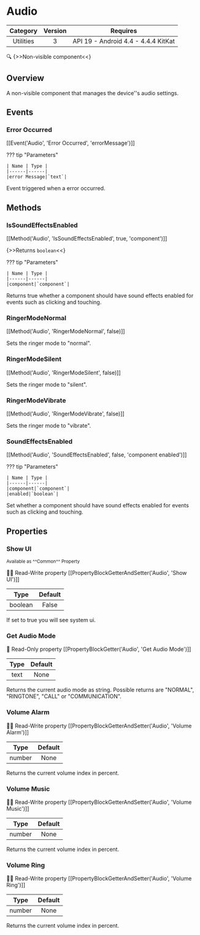 # Audio

| Category | Version | Requires |
|:--------:|:-------:|:--------:|
|Utilities|3|API 19 - Android 4.4 - 4.4.4 KitKat|

:mag: {>>Non-visible component<<}

## Overview

A non-visible component that manages the device''s audio settings.

## Events

### Error Occurred

[[Event('Audio', 'Error Occurred', 'errorMessage')]]

??? tip "Parameters"

    | Name | Type |
    |------|------|
    |error Message|`text`|


Event triggered when a error occurred.

## Methods

### IsSoundEffectsEnabled

[[Method('Audio', 'IsSoundEffectsEnabled', true, 'component')]]

{>>Returns `boolean`<<}

??? tip "Parameters"

    | Name | Type |
    |------|------|
    |component|`component`|


Returns true whether a component should have sound effects enabled for events such as clicking and touching.

### RingerModeNormal

[[Method('Audio', 'RingerModeNormal', false)]]

Sets the ringer mode to "normal".

### RingerModeSilent

[[Method('Audio', 'RingerModeSilent', false)]]

Sets the ringer mode to "silent".

### RingerModeVibrate

[[Method('Audio', 'RingerModeVibrate', false)]]

Sets the ringer mode to "vibrate".

### SoundEffectsEnabled

[[Method('Audio', 'SoundEffectsEnabled', false, 'component enabled')]]

??? tip "Parameters"

    | Name | Type |
    |------|------|
    |component|`component`|
    |enabled|`boolean`|


Set whether a component should have sound effects enabled for events such as clicking and touching.

## Properties

### Show UI

<small>Available as ^^Common^^ Property</small>

:eyes::pencil: Read-Write property
[[PropertyBlockGetterAndSetter('Audio', 'Show UI')]]

| Type | Default |
|:----:|:-------:|
|boolean|False|

If set to true you will see system ui.

### Get Audio Mode

:eyes: Read-Only property
[[PropertyBlockGetter('Audio', 'Get Audio Mode')]]

| Type | Default |
|:----:|:-------:|
|text|None|

Returns the current audio mode as string. Possible returns are "NORMAL", "RINGTONE", "CALL" or "COMMUNICATION".

### Volume Alarm

:eyes::pencil: Read-Write property
[[PropertyBlockGetterAndSetter('Audio', 'Volume Alarm')]]

| Type | Default |
|:----:|:-------:|
|number|None|

Returns the current volume index in percent.

### Volume Music

:eyes::pencil: Read-Write property
[[PropertyBlockGetterAndSetter('Audio', 'Volume Music')]]

| Type | Default |
|:----:|:-------:|
|number|None|

Returns the current volume index in percent.

### Volume Ring

:eyes::pencil: Read-Write property
[[PropertyBlockGetterAndSetter('Audio', 'Volume Ring')]]

| Type | Default |
|:----:|:-------:|
|number|None|

Returns the current volume index in percent.